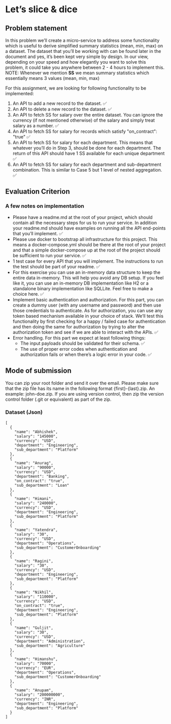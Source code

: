 # Let’s slice & dice

## Problem statement

In this problem we’ll create a micro-service to address some functionality which is useful to derive simplified summary statistics (mean, min, max) on a dataset. The dataset that you’ll be working with can be found later in the document and yes, it’s been kept very simple by design. In our view, depending on your speed and how elegantly you want to solve this problem, it could take you anywhere between 2 - 4 hours to implement this.
NOTE: Whenever we mention **SS** we mean summary statistics which essentially means 3 values (mean, min, max)

For this assignment, we are looking for following functionality to be implemented:

1. An API to add a new record to the dataset. ✅
2. An API to delete a new record to the dataset. ✅
3. An API to fetch SS for salary over the entire dataset. You can ignore the currency (if not mentioned otherwise) of the salary and simply treat salary as a number. ✅
4. An API to fetch SS for salary for records which satisfy "on_contract": "true" ✅
5. An API to fetch SS for salary for each department. This means that whatever you’ll do in Step 3, should be done for each department. The return of this API should have 1 SS available for each unique department ✅
6. An API to fetch SS for salary for each department and sub-department combination. This is similar to Case 5 but 1 level of nested aggregation. ✅

## Evaluation Criterion

### A few notes on implementation

- Please have a readme.md at the root of your project, which should contain all the necessary steps for us to run your service. In addition your readme.md should have examples on running all the API end-points that you’ll implement. ✅
- Please use docker to bootstrap all infrastructure for this project. This means a docker-compose.yml should be there at the root of your project and that a simple docker-compose up at the root of the project should be sufficient to run your service. ✅
- 1 test case for every API that you will implement. The instructions to run the test should be part of your readme. ✅
- For this exercise you can use an in-memory data structure to keep the entire data in-memory. This will help you avoid any DB setup. If you feel like it, you can use an in-memory DB implementation like H2 or a standalone binary implementation like SQLLite. Feel free to make a choice here. ✅
- Implement basic authentication and authorization. For this part, you can create a dummy user (with any username and password) and then use those credentials to authenticate. As for authorization, you can use any token based mechanism available in your choice of stack. We’ll test this functionality by first checking for a happy / failed case for authentication and then doing the same for authorization by trying to alter the authorization token and see if we are able to interact with the APIs. ✅
- Error handling. For this part we expect at least following things:
  - The input payloads should be validated for their schema. ✅
  - The use of proper error codes when authentication and authorization fails or when there’s a logic error in your code. ✅

## Mode of submission

You can zip your root folder and send it over the email. Please make sure that the zip file has its name in the following format {first}-{last}.zip. An example: john-doe.zip. If you are using version control, then zip the version control folder (.git or equivalent) as part of the zip.

### Dataset (Json)

```
[
  {
    "name": "Abhishek",
    "salary": "145000",
    "currency": "USD",
    "department": "Engineering",
    "sub_department": "Platform"
  },
  {
    "name": "Anurag",
    "salary": "90000",
    "currency": "USD",
    "department": "Banking",
    "on_contract": "true",
    "sub_department": "Loan"
  },
  {
    "name": "Himani",
    "salary": "240000",
    "currency": "USD",
    "department": "Engineering",
    "sub_department": "Platform"
  },
  {
    "name": "Yatendra",
    "salary": "30",
    "currency": "USD",
    "department": "Operations",
    "sub_department": "CustomerOnboarding"
  },
  {
    "name": "Ragini",
    "salary": "30",
    "currency": "USD",
    "department": "Engineering",
    "sub_department": "Platform"
  },
  {
    "name": "Nikhil",
    "salary": "110000",
    "currency": "USD",
    "on_contract": "true",
    "department": "Engineering",
    "sub_department": "Platform"
  },
  {
    "name": "Guljit",
    "salary": "30",
    "currency": "USD",
    "department": "Administration",
    "sub_department": "Agriculture"
  },
  {
    "name": "Himanshu",
    "salary": "70000",
    "currency": "EUR",
    "department": "Operations",
    "sub_department": "CustomerOnboarding"
  },
  {
    "name": "Anupam",
    "salary": "200000000",
    "currency": "INR",
    "department": "Engineering",
    "sub_department": "Platform"
  }
]
```
